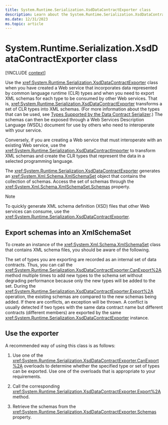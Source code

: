 ```yaml
---
title: System.Runtime.Serialization.XsdDataContractExporter class
description: Learn about the System.Runtime.Serialization.XsdDataContractExporter class.
ms.date: 12/31/2023
ms.topic: article
---
```

# System.Runtime.Serialization.XsdDataContractExporter class

[!INCLUDE [context](includes/context.md)]

Use the <xref:System.Runtime.Serialization.XsdDataContractExporter> class when you have created a Web service that incorporates data represented by common language runtime (CLR) types and when you need to export XML schemas for each type to be consumed by other Web services. That is, <xref:System.Runtime.Serialization.XsdDataContractExporter> transforms a set of CLR types into XML schemas. (For more information about the types that can be used, see [Types Supported by the Data Contract Serializer](../../framework/wcf/feature-details/types-supported-by-the-data-contract-serializer.md).) The schemas can then be exposed through a Web Services Description Language (WSDL) document for use by others who need to interoperate with your service.

Conversely, if you are creating a Web service that must interoperate with an existing Web service, use the <xref:System.Runtime.Serialization.XsdDataContractImporter> to transform XML schemas and create the CLR types that represent the data in a selected programming language.

The <xref:System.Runtime.Serialization.XsdDataContractExporter> generates an <xref:System.Xml.Schema.XmlSchemaSet> object that contains the collection of schemas. Access the set of schemas through the <xref:System.Xml.Schema.XmlSchemaSet.Schemas> property.

> [!NOTE]
> To quickly generate XML schema definition (XSD) files that other Web services can consume, use the <xref:System.Runtime.Serialization.XsdDataContractExporter>.

## Export schemas into an XmlSchemaSet

To create an instance of the <xref:System.Xml.Schema.XmlSchemaSet> class that contains XML schema files, you should be aware of the following.

The set of types you are exporting are recorded as an internal set of data contracts. Thus, you can call the <xref:System.Runtime.Serialization.XsdDataContractExporter.CanExport%2A> method multiple times to add new types to the schema set without degrading performance because only the new types will be added to the set. During the <xref:System.Runtime.Serialization.XsdDataContractExporter.Export%2A> operation, the existing schemas are compared to the new schemas being added. If there are conflicts, an exception will be thrown. A conflict is usually detected if two types with the same data contract name but different contracts (different members) are exported by the same <xref:System.Runtime.Serialization.XsdDataContractExporter> instance.

## Use the exporter

A recommended way of using this class is as follows:

1. Use one of the <xref:System.Runtime.Serialization.XsdDataContractExporter.CanExport%2A> overloads to determine whether the specified type or set of types can be exported. Use one of the overloads that is appropriate to your requirements.

2. Call the corresponding <xref:System.Runtime.Serialization.XsdDataContractExporter.Export%2A> method.

3. Retrieve the schemas from the <xref:System.Runtime.Serialization.XsdDataContractExporter.Schemas> property.
